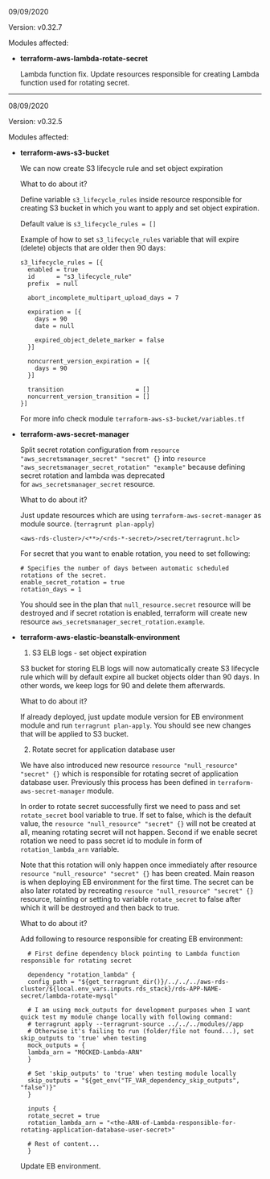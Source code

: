 09/09/2020

Version: v0.32.7

Modules affected:

- **terraform-aws-lambda-rotate-secret**

  Lambda function fix. Update resources responsible for creating Lambda function used for rotating secret.

---

08/09/2020

Version: v0.32.5

Modules affected:

- **terraform-aws-s3-bucket**

  We can now create S3 lifecycle rule and set object expiration
  
  What to do about it?
  
  Define variable `s3_lifecycle_rules` inside resource responsible for creating S3 bucket in which you want to apply 
  and set object expiration.
  
  Default value is `s3_lifecycle_rules = []`
  
  Example of how to set `s3_lifecycle_rules` variable that will expire (delete) objects that are older then 90 days:
  
  ````hcl-terraform
  s3_lifecycle_rules = [{
    enabled = true
    id      = "s3_lifecycle_rule"
    prefix  = null

    abort_incomplete_multipart_upload_days = 7

    expiration = [{
      days = 90
      date = null

      expired_object_delete_marker = false
    }]

    noncurrent_version_expiration = [{
      days = 90
    }]

    transition                    = []
    noncurrent_version_transition = []
  }]
  ````
  
  For more info check module `terraform-aws-s3-bucket/variables.tf`

- **terraform-aws-secret-manager**

  Split secret rotation configuration from `resource "aws_secretsmanager_secret" "secret" {}` into 
  `resource "aws_secretsmanager_secret_rotation" "example"` because defining secret rotation and lambda was deprecated  
  for `aws_secretsmanager_secret` resource.

  What to do about it?
  
  Just update resources which are using `terraform-aws-secret-manager` as module source. (`terragrunt plan-apply`)
  
  `<aws-rds-cluster>/<**>/<rds-*-secret>/>secret/terragrunt.hcl>`
  
  For secret that you want to enable rotation, you need to set following:
  
  ````hcl-terraform
  # Specifies the number of days between automatic scheduled rotations of the secret.
  enable_secret_rotation = true
  rotation_days = 1
  ````
  
  You should see in the plan that `null_resource.secret` resource will be destroyed and if secret rotation is enabled, 
  terraform will create new resource `aws_secretsmanager_secret_rotation.example`.
  
- **terraform-aws-elastic-beanstalk-environment**

  1. S3 ELB logs - set object expiration
  
  S3 bucket for storing ELB logs will now automatically create S3 lifecycle rule which will by default expire all bucket 
  objects older than 90 days. In other words, we keep logs for 90 and delete them afterwards.
  
  What to do about it?
  
  If already deployed, just update module version for EB environment module and run `terragrunt plan-apply`. 
  You should see new changes that will be applied to S3 bucket.
  
  2. Rotate secret for application database user
  
  We have also introduced new resource `resource "null_resource" "secret" {}` which is responsible for rotating secret 
  of application database user. Previously this process has been defined in `terraform-aws-secret-manager` module.
  
  In order to rotate secret successfully first we need to pass and set `rotate_secret` bool variable to true. If set to 
  false, which is the default value, the `resource "null_resource" "secret" {}` will not be created at all, meaning 
  rotating secret will not happen. Second if we enable secret rotation we need to pass secret id to module in form of 
  `rotation_lambda_arn` variable. 
  
  Note that this rotation will only happen once immediately after resource `resource "null_resource" "secret" {}` has 
  been created. Main reason is when deploying EB environment for the first time. The secret can be also later rotated by
  recreating `resource "null_resource" "secret" {}` resource, tainting or setting to variable `rotate_secret` to false 
  after which it will be destroyed and then back to true.
  
  What to do about it?
  
  Add following to resource responsible for creating EB environment:
  
  ````hcl-terraform
    # First define dependency block pointing to Lambda function responsible for rotating secret
 
    dependency "rotation_lambda" {
    config_path = "${get_terragrunt_dir()}/../../../aws-rds-cluster/${local.env_vars.inputs.rds_stack}/rds-APP-NAME-secret/lambda-rotate-mysql"
    
    # I am using mock_outputs for development purposes when I want quick test my module change locally with following command:
    # terragrunt apply --terragrunt-source ../../../modules//app
    # Otherwise it's failing to run (folder/file not found...), set skip_outputs to 'true' when testing
    mock_outputs = {
    lambda_arn = "MOCKED-Lambda-ARN"
    }
    
    # Set 'skip_outputs' to 'true' when testing module locally
    skip_outputs = "${get_env("TF_VAR_dependency_skip_outputs", "false")}"
    }  
 
    inputs {
    rotate_secret = true
    rotation_lambda_arn = "<the-ARN-of-Lambda-responsible-for-rotating-application-database-user-secret>"
    
    # Rest of content...
    }
  ````
  Update EB environment.